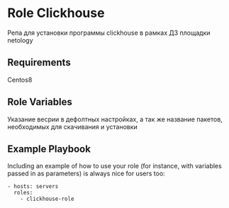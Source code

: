 Role Clickhouse
=========

Репа для установки программы clickhouse в рамках ДЗ площадки netology

Requirements
------------

Centos8

Role Variables
--------------

Указание весрии в дефолтных настройках, а так же название пакетов, необходимых для скачивания и установки

Example Playbook
----------------

Including an example of how to use your role (for instance, with variables passed in as parameters) is always nice for users too:

```
- hosts: servers
  roles:
    - clickhouse-role
```
